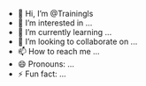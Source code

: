 - 👋 Hi, I’m @Trainingls
- 👀 I’m interested in ...
- 🌱 I’m currently learning ...
- 💞️ I’m looking to collaborate on ...
- 📫 How to reach me ...
- 😄 Pronouns: ...
- ⚡ Fun fact: ...

<!---
Trainingls/Trainingls is a ✨ special ✨ repository because its `README.md` (this file) appears on your GitHub profile.
You can click the Preview link to take a look at your changes.
--->
